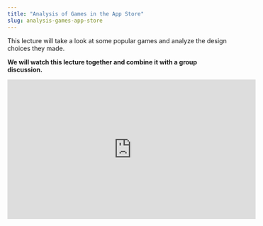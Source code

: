 ```yaml
---
title: "Analysis of Games in the App Store"
slug: analysis-games-app-store
---
```


This lecture will take a look at some popular games and analyze the design choices they made.

**We will watch this lecture together and combine it with a group discussion.**

<iframe width="560" height="315" src="https://www.youtube.com/embed/vmFvZwFvWBo" frameborder="0" allowfullscreen></iframe>
